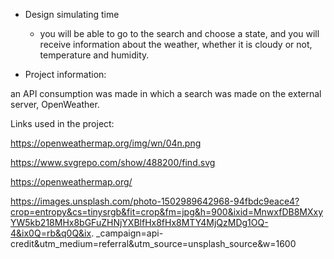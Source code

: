 - Design simulating time

  - you will be able to go to the search and choose a state, and you will receive information about the weather, whether it is cloudy or not, temperature and humidity.

- Project information:

an API consumption was made in which a search was made on the external server, OpenWeather.


Links used in the project:

https://openweathermap.org/img/wn/04n.png

https://www.svgrepo.com/show/488200/find.svg

https://openweathermap.org/

https://images.unsplash.com/photo-1502989642968-94fbdc9eace4?crop=entropy&cs=tinysrgb&fit=crop&fm=jpg&h=900&ixid=MnwxfDB8MXxyYW5kb218MHx8bGFuZHNjYXBlfHx8fHx8MTY4MjQzMDg1OQ-4&ix0Q=rb&q0Q&ix. _campaign=api-credit&utm_medium=referral&utm_source=unsplash_source&w=1600

